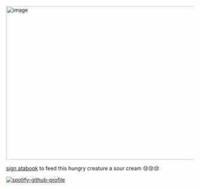 <img width="736" height="414" alt="image" src="https://github.com/user-attachments/assets/6cd7c4c4-e8d6-44d0-a2f3-f6e4fbc0767c" />

<!-- hi, hyperlink maybe?? i dont know -->

[sign atabook](https://xiaozhengzhou.atabook.org/) to feed this hungry creature a sour cream 😢😢😢

<!--spotify-->

[![spotify-github-profile](https://spotify-github-profile.kittinanx.com/api/view?uid=31eoartwwvi7637xugf2xowzc2d4&cover_image=true&theme=natemoo-re&show_offline=false&background_color=121212&interchange=true&bar_color=db2212&bar_color_cover=false)](https://spotify-github-profile.kittinanx.com/api/view?uid=31eoartwwvi7637xugf2xowzc2d4&redirect=true)
